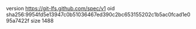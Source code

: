 version https://git-lfs.github.com/spec/v1
oid sha256:9954fd5e13947c0b51036467ed390c2bc653155202c1b5ac0fcad1e095a7422f
size 1488
